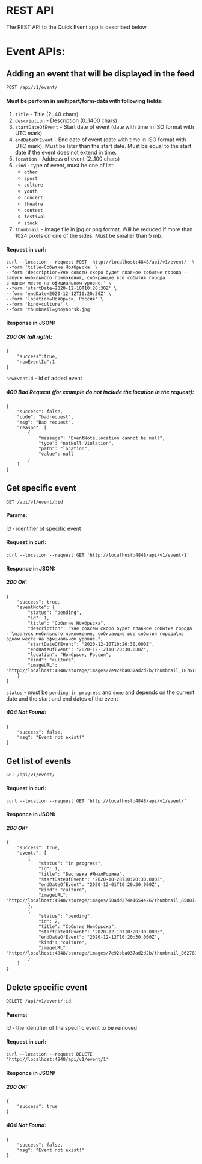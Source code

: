 # REST API

The REST API to the Quick Event app is described below.

# Event APIs:

## Adding an event that will be displayed in the feed

`POST /api/v1/event/`

#### Must be perform in multipart/form-data with following fields: 

1. `title` - Title (2..40 chars)
2. `description` - Description (0..1400 chars)
3. `startDateOfEvent` - Start date of event (date with time in ISO format with UTC mark)
4. `endDateOfEvent` - End date of event (date with time in ISO format with UTC mark). Must be later than the start date. Must be equal to the start date if the event does not extend in time.
5. `location` - Address of event (2..100 chars)
6. `kind` - type of event, must be one of list:
    * `other`
    * `sport`
    * `culture`
    * `youth`
    * `concert`
    * `theatre`
    * `contest`
    * `festival`
    * `stock`
7. `thumbnail` - image file in jpg or png format. Will be reduced if more than 1024 pixels on one of the sides. Must be smaller than 5 mb.

#### Request in curl:

```
curl --location --request POST 'http://localhost:4848/api/v1/event/' \
--form 'title=Событие Ноябрьска' \
--form 'description=Уже совсем скоро будет главное событие города - 
запуск мобильного приложения, собирающие все события города
в одном месте на официальном уровне.' \
--form 'startDate=2020-12-10T10:20:30Z' \
--form 'endDate=2020-12-12T10:20:30Z' \
--form 'location=Ноябрьск, Россия' \
--form 'kind=culture' \
--form 'thumbnail=@noyabrsk.jpg'
```

#### Response in JSON:

##### 200 OK (all rigth):
```
{
    "success":true,
    "newEventId":1
}
```
`newEventId` - id of added event

##### 400 Bad Request (for example do not include the location in the request):

```
{
    "success": false,
    "code": "badrequest",
    "msg": "Bad request",
    "reason": [
        {
            "message": "EventNote.location cannot be null",
            "type": "notNull Violation",
            "path": "location",
            "value": null
        }
    ]
}
```

## Get specific event

`GET /api/v1/event/:id`

#### Params:

*id* - identifier of specific event

#### Request in curl:

`curl --location --request GET 'http://localhost:4848/api/v1/event/1'`

#### Responce in JSON:

##### 200 OK:

```
{
    "success": true,
    "eventNote": {
        "status": "pending",
        "id": 1,
        "title": "Событие Ноябрьска",
        "description": "Уже совсем скоро будет главное событие города - \nзапуск мобильного приложения, собирающие все события города\nв одном месте на официальном уровне.",
        "startDateOfEvent": "2020-12-10T10:20:30.000Z",
        "endDateOfEvent": "2020-12-12T10:20:30.000Z",
        "location": "Ноябрьск, Россия",
        "kind": "culture",
        "imageURL": "http://localhost:4848/storage/images/7e92eba037ad2d2b/thumbnail_187618.jpg"
    }
}
```
`status` - must be `pending`, `in progress` and `done` and depends on the current date and the start and end dates of the event

##### 404 Not Found:

```
{
    "success": false,
    "msg": "Event not exist!"
}
```

## Get list of events

`GET /api/v1/event/`

#### Request in curl:

`curl --location --request GET 'http://localhost:4848/api/v1/event/'`

#### Responce in JSON:

##### 200 OK:

```
{
    "success": true,
    "events": [
        {
            "status": "in progress",
            "id": 1,
            "title": "Выставка #ЯмалРодина",
            "startDateOfEvent": "2020-10-28T10:20:30.000Z",
            "endDateOfEvent": "2020-12-01T10:20:30.000Z",
            "kind": "culture",
            "imageURL": "http://localhost:4848/storage/images/50add274a1654e26/thumbnail_858819.jpg"
        },
        {
            "status": "pending",
            "id": 2,
            "title": "Событие Ноябрьска",
            "startDateOfEvent": "2020-12-10T10:20:30.000Z",
            "endDateOfEvent": "2020-12-12T10:20:30.000Z",
            "kind": "culture",
            "imageURL": "http://localhost:4848/storage/images/7e92eba037ad2d2b/thumbnail_862781.jpg"
        }
    ]
}
```

## Delete specific event

`DELETE /api/v1/event/:id`

#### Params:

*id* - the identifier of the specific event to be removed

#### Request in curl:

`curl --location --request DELETE 'http://localhost:4848/api/v1/event/1'`

#### Responce in JSON:

##### 200 OK:

```
{
    "success": true
}
```

##### 404 Not Found:

```
{
    "success": false,
    "msg": "Event not exist!"
}
```